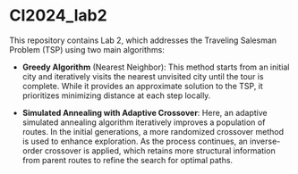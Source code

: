 # CI2024_lab2
This repository contains Lab 2, which addresses the Traveling Salesman Problem (TSP) using two main algorithms:

* **Greedy Algorithm** (Nearest Neighbor): This method starts from an initial city and iteratively visits the nearest unvisited city until the tour is complete. While it provides an approximate solution to the TSP, it prioritizes minimizing distance at each step locally.

* **Simulated Annealing with Adaptive Crossover**: Here, an adaptive simulated annealing algorithm iteratively improves a population of routes. In the initial generations, a more randomized crossover method is used to enhance exploration. As the process continues, an inverse-order crossover is applied, which retains more structural information from parent routes to refine the search for optimal paths.
